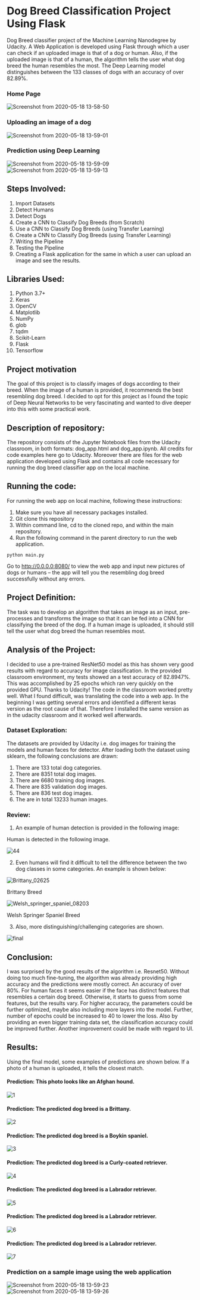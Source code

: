 # Dog Breed Classification Project Using Flask

Dog Breed classifier project of the Machine Learning Nanodegree by Udacity. A Web Application is developed using Flask through which a user can check if an uploaded image is that of a dog or human. Also, if the uploaded image is that of a human, the algorithm tells the user what dog breed the human resembles the most. The Deep Learning model distinguishes between the 133 classes of dogs with an accuracy of over 82.89%.

### Home Page

![Screenshot from 2020-05-18 13-58-50](https://user-images.githubusercontent.com/34116562/82191705-8d74f400-9910-11ea-8404-5026fb1585fe.png)

### Uploading an image of a dog

![Screenshot from 2020-05-18 13-59-01](https://user-images.githubusercontent.com/34116562/82191710-8f3eb780-9910-11ea-9682-885a692ca17f.png)

### Prediction using Deep Learning

![Screenshot from 2020-05-18 13-59-09](https://user-images.githubusercontent.com/34116562/82191739-9c5ba680-9910-11ea-825e-534d121f6b4d.png)
![Screenshot from 2020-05-18 13-59-13](https://user-images.githubusercontent.com/34116562/82191744-9f569700-9910-11ea-9ca4-1d58e385df62.png)


## Steps Involved:

1. Import Datasets
2. Detect Humans
3. Detect Dogs
4. Create a CNN to Classify Dog Breeds (from Scratch)
5. Use a CNN to Classify Dog Breeds (using Transfer Learning)
6. Create a CNN to Classify Dog Breeds (using Transfer Learning)
7. Writing the Pipeline
8. Testing the Pipeline
9. Creating a Flask application for the same in which a user can upload an image and see the results.

## Libraries Used:

1. Python 3.7+
2. Keras
3. OpenCV
4. Matplotlib
5. NumPy
6. glob
7. tqdm
8. Scikit-Learn
9. Flask
10. Tensorflow

## Project motivation
The goal of this project is to classify images of dogs according to their breed. When the image of a human is provided, it recommends the best resembling dog breed. I decided to opt for this project as I found the topic of Deep Neural Networks to be very fascinating and wanted to dive deeper into this with some practical work.

## Description of repository:
The repository consists of the Jupyter Notebook files from the Udacity classroom, in both formats: dog_app.html and dog_app.ipynb. All credits for code examples here go to Udacity. Moreover there are files for the web application developed using Flask and contains all code necessary for running the dog breed classifier app on the local machine.

## Running the code:
For running the web app on local machine, following these instructions:

1. Make sure you have all necessary packages installed.
2. Git clone this repository
3. Within command line, cd to the cloned repo, and within the main repository.
4. Run the following command in the parent directory to run the web application. 

```
python main.py
```

Go to http://0.0.0.0:8080/ to view the web app and input new pictures of dogs or humans – the app will tell you the resembling dog breed successfully without any errors.

## Project Definition:
The task was to develop an algorithm that takes an image as an input, pre-processes and transforms the image so that it can be fed into a CNN for classifying the breed of the dog. If a human image is uploaded, it should still tell the user what dog breed the human resembles most.

## Analysis of the Project:

I decided to use a pre-trained ResNet50 model as this has shown very good results with regard to accuracy for image classification. In the provided classroom environment, my tests showed an a test accuracy of 82.8947%. This was accomplished by 25 epochs which ran very quickly on the provided GPU. Thanks to Udacity! The code in the classroom worked pretty well. What I found difficult, was translating the code into a web app. In the beginning I was getting several errors and identified a different keras version as the root cause of that. Therefore I installed the same version as in the udacity classroom and it worked well afterwards.


### Dataset Exploration:

The datasets are provided by Udacity i.e. dog images for training the models and human faces for detector. After loading both the dataset using sklearn, the following conclusions are drawn:

1. There are 133 total dog categories.
2. There are 8351 total dog images.
3. There are 6680 training dog images.
4. There are 835 validation dog images.
5. There are 836 test dog images.
6. The are in total 13233 human images.

### Review:

1. An example of human detection is provided in the following image:

Human is detected in the following image.

![44](https://user-images.githubusercontent.com/34116562/82108644-89e53f80-974d-11ea-9661-2dd62a57e023.png)


2. Even humans will find it difficult to tell the difference between the two dog classes in some categories. An example is shown below:

![Brittany_02625](https://user-images.githubusercontent.com/34116562/82108456-1db60c00-974c-11ea-89c9-c4397c8bc57b.jpg)

Brittany Breed

![Welsh_springer_spaniel_08203](https://user-images.githubusercontent.com/34116562/82108457-1f7fcf80-974c-11ea-9d4f-6ec00b36b05c.jpg)

Welsh Springer Spaniel Breed

3. Also, more distinguishing/challenging categories are shown.

![final](https://user-images.githubusercontent.com/34116562/82108643-88b41280-974d-11ea-86f9-f64ee078518a.png)


## Conclusion:
I was surprised by the good results of the algorithm i.e. Resnet50. Without doing too much fine-tuning, the algorithm was already providing high accuracy and the predictions were mostly correct. An accuracy of over 80%. For human faces it seems easier if the face has distinct features that resembles a certain dog breed. Otherwise, it starts to guess from some features, but the results vary. For higher accuracy, the parameters could be further optimized, maybe also including more layers into the model. Further, number of epochs could be increased to 40 to lower the loss. Also by providing an even bigger training data set, the classification accuracy could be improved further. Another improvement could be made with regard to UI.

## Results:

Using the final model, some examples of predictions are shown below. If a photo of a human is uploaded, it tells the closest match.

#### Prediction: This photo looks like an Afghan hound.

![1](https://user-images.githubusercontent.com/34116562/82108536-bc426d00-974c-11ea-9c9e-eea43de57701.png)

#### Prediction: The predicted dog breed is a Brittany.

![2](https://user-images.githubusercontent.com/34116562/82108537-be0c3080-974c-11ea-9d92-f73a314f70f0.png)

#### Prediction: The predicted dog breed is a Boykin spaniel.

![3](https://user-images.githubusercontent.com/34116562/82108538-bfd5f400-974c-11ea-9426-3437ace3342a.png)

#### Prediction: The predicted dog breed is a Curly-coated retriever.

![4](https://user-images.githubusercontent.com/34116562/82108540-c19fb780-974c-11ea-9a01-6ad7f33d98cc.png)

#### Prediction: The predicted dog breed is a Labrador retriever.

![5](https://user-images.githubusercontent.com/34116562/82108545-c5333e80-974c-11ea-9b21-8876e669061b.png)

#### Prediction: The predicted dog breed is a Labrador retriever.

![6](https://user-images.githubusercontent.com/34116562/82108549-c82e2f00-974c-11ea-98dc-4372bde8627d.png)

#### Prediction: The predicted dog breed is a Labrador retriever.

![7](https://user-images.githubusercontent.com/34116562/82108551-ca908900-974c-11ea-938f-8dfd4bb95c17.png)

### Prediction on a sample image using the web application

![Screenshot from 2020-05-18 13-59-23](https://user-images.githubusercontent.com/34116562/82191755-a2518780-9910-11ea-9180-bf5c3bd84ccc.png)
![Screenshot from 2020-05-18 13-59-26](https://user-images.githubusercontent.com/34116562/82191761-a4b3e180-9910-11ea-926b-a57ad42384f9.png)


